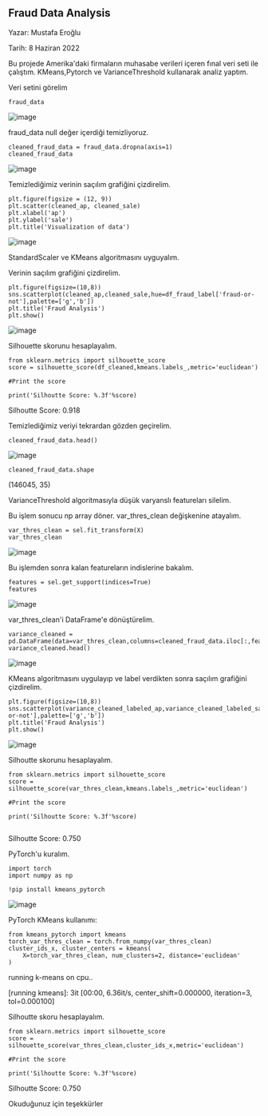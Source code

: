 
## Fraud Data Analysis

Yazar: Mustafa Eroğlu

Tarih: 8 Haziran 2022

<p>
<p>Bu projede Amerika'daki firmaların muhasabe verileri içeren fınal veri seti ile çalıştım.
KMeans,Pytorch ve VarianceThreshold kullanarak analiz yaptım.</p>
</p>

<p> Veri setini görelim</p>

```
fraud_data
```

![image](/img/frauddata.png)

<p>fraud_data null değer içerdiği temizliyoruz.</p>

```
cleaned_fraud_data = fraud_data.dropna(axis=1)
cleaned_fraud_data
```
![image](/img/cleanedfrauddata.png)

<p>Temizlediğimiz verinin saçılım grafiğini çizdirelim.</p>

```
plt.figure(figsize = (12, 9))
plt.scatter(cleaned_ap, cleaned_sale)
plt.xlabel('ap')
plt.ylabel('sale')
plt.title('Visualization of data')

```

![image](/img/rawdata.png)

<p>StandardScaler ve KMeans algoritmasını uyguyalım.</p>

<p>Verinin saçılım grafiğini çizdirelim.</p>

```
plt.figure(figsize=(10,8))
sns.scatterplot(cleaned_ap,cleaned_sale,hue=df_fraud_label['fraud-or-not'],palette=['g','b'])
plt.title('Fraud Analysis')
plt.show()
```
![image](/img/kmeansfraud.png)

<p>Silhouette skorunu hesaplayalım.</p>

```
from sklearn.metrics import silhouette_score
score = silhouette_score(df_cleaned,kmeans.labels_,metric='euclidean')

#Print the score

print('Silhoutte Score: %.3f'%score)
```

<p>Silhoutte Score: 0.918</p>

<p>Temizlediğimiz veriyi tekrardan gözden geçirelim.</p>

```
cleaned_fraud_data.head()
```

![image](/img/frauddatahead.png)

```
cleaned_fraud_data.shape
```
<p>(146045, 35)</p>

<p>VarianceThreshold algoritmasıyla düşük varyanslı featureları silelim.</p>

<p>Bu işlem sonucu np array döner. var_thres_clean değişkenine atayalım.</p>

```
var_thres_clean = sel.fit_transform(X)
var_thres_clean
```
![image](/img/varthresclean.png)

<p>Bu işlemden sonra kalan featureların indislerine bakalım.</p>

```
features = sel.get_support(indices=True)
features
```
![image](/img/unremovedfeatures.png)

<p>var_thres_clean'i DataFrame'e dönüştürelim.</p>

```
variance_cleaned = pd.DataFrame(data=var_thres_clean,columns=cleaned_fraud_data.iloc[:,features].columns)
variance_cleaned.head()
```
![image](/img/variancecleaned.png)

<p>KMeans algoritmasını uygulayıp ve label verdikten sonra saçılım grafiğini çizdirelim.</p>


```
plt.figure(figsize=(10,8))
sns.scatterplot(variance_cleaned_labeled_ap,variance_cleaned_labeled_sale,hue=variance_cleaned_labeled['fraud-or-not'],palette=['g','b'])
plt.title('Fraud Analysis')
plt.show()
```
![image](/img/variancecleanedkmeans.png)

<p>Silhoutte skorunu hesaplayalım.</p


```
from sklearn.metrics import silhouette_score
score = silhouette_score(var_thres_clean,kmeans.labels_,metric='euclidean')

#Print the score

print('Silhoutte Score: %.3f'%score)  
 
```
<p>Silhoutte Score: 0.750</p>

<p>PyTorch'u kuralım.</p>

```
import torch
import numpy as np

!pip install kmeans_pytorch
```
![image](/img/pytorchkurulum.png)

<p>PyTorch KMeans kullanımı: </p>

```
from kmeans_pytorch import kmeans
torch_var_thres_clean = torch.from_numpy(var_thres_clean)
cluster_ids_x, cluster_centers = kmeans(
    X=torch_var_thres_clean, num_clusters=2, distance='euclidean'
)
```
<p>running k-means on cpu..</p>
<p>[running kmeans]: 3it [00:00,  6.36it/s, center_shift=0.000000, iteration=3, tol=0.000100]</p>


<p>Silhoutte skoru hesaplayalım.</p>

```
from sklearn.metrics import silhouette_score
score = silhouette_score(var_thres_clean,cluster_ids_x,metric='euclidean')

#Print the score

print('Silhoutte Score: %.3f'%score)
```


<p>Silhoutte Score: 0.750</p>





<p>Okuduğunuz için teşekkürler </p>


